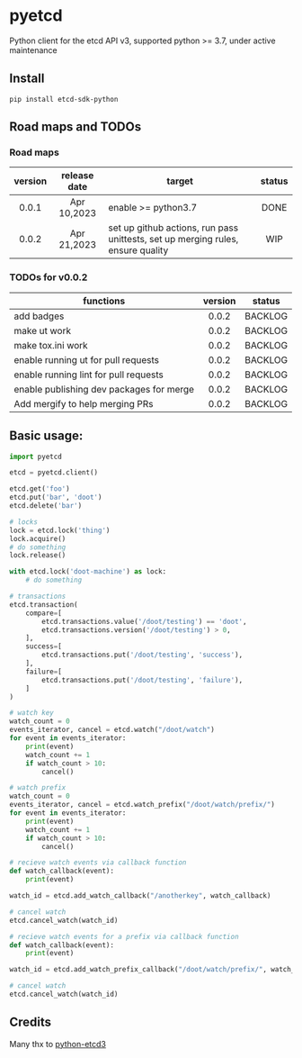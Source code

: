 # pyetcd

Python client for the etcd API v3, supported python >= 3.7, under active maintenance

## Install
```shell
pip install etcd-sdk-python
```
## Road maps and TODOs

### Road maps
|version|release date|target|status|
|:-----:|:----------:|------|:----:|
|0.0.1  |Apr 10,2023 |enable >= python3.7|DONE  |
|0.0.2  |Apr 21,2023 |set up github actions, run pass unittests, set up merging rules, ensure quality|WIP|


### TODOs for v0.0.2
|functions|version|status|
|---------|:-----:|:----:|
|add badges|0.0.2|BACKLOG|
|make ut work|0.0.2|BACKLOG|
|make tox.ini work|0.0.2|BACKLOG|
|enable running ut for pull requests|0.0.2|BACKLOG|
|enable running lint for pull requests|0.0.2|BACKLOG|
|enable publishing dev packages for merge|0.0.2|BACKLOG|
|Add mergify to help merging PRs|0.0.2|BACKLOG|


## Basic usage:

```python
import pyetcd

etcd = pyetcd.client()

etcd.get('foo')
etcd.put('bar', 'doot')
etcd.delete('bar')

# locks
lock = etcd.lock('thing')
lock.acquire()
# do something
lock.release()

with etcd.lock('doot-machine') as lock:
    # do something

# transactions
etcd.transaction(
    compare=[
        etcd.transactions.value('/doot/testing') == 'doot',
        etcd.transactions.version('/doot/testing') > 0,
    ],
    success=[
        etcd.transactions.put('/doot/testing', 'success'),
    ],
    failure=[
        etcd.transactions.put('/doot/testing', 'failure'),
    ]
)

# watch key
watch_count = 0
events_iterator, cancel = etcd.watch("/doot/watch")
for event in events_iterator:
    print(event)
    watch_count += 1
    if watch_count > 10:
        cancel()

# watch prefix
watch_count = 0
events_iterator, cancel = etcd.watch_prefix("/doot/watch/prefix/")
for event in events_iterator:
    print(event)
    watch_count += 1
    if watch_count > 10:
        cancel()

# recieve watch events via callback function
def watch_callback(event):
    print(event)

watch_id = etcd.add_watch_callback("/anotherkey", watch_callback)

# cancel watch
etcd.cancel_watch(watch_id)

# recieve watch events for a prefix via callback function
def watch_callback(event):
    print(event)

watch_id = etcd.add_watch_prefix_callback("/doot/watch/prefix/", watch_callback)

# cancel watch
etcd.cancel_watch(watch_id)
```

## Credits

Many thx to  [python-etcd3](https://github.com/kragniz/python-etcd3)
